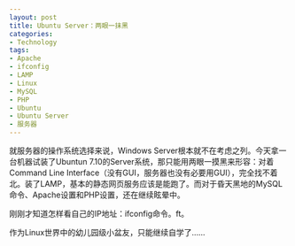 ```yaml
---
layout: post
title: Ubuntu Server：两眼一抹黑
categories:
- Technology
tags:
- Apache
- ifconfig
- LAMP
- Linux
- MySQL
- PHP
- Ubuntu
- Ubuntu Server
- 服务器
---
```


就服务器的操作系统选择来说，Windows Server根本就不在考虑之列。今天拿一台机器试装了Ubuntun 7.10的Server系统，那只能用两眼一摸黑来形容：对着Command Line Interface（没有GUI，服务器也没有必要用GUI），完全找不着北。装了LAMP，基本的静态网页服务应该是能跑了。而对于昏天黑地的MySQL命令、Apache设置和PHP设置，还在继续眩晕中。

刚刚才知道怎样看自己的IP地址：ifconfig命令。ft。

作为Linux世界中的幼儿园级小盆友，只能继续自学了……
